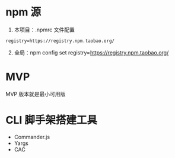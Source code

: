 # npm 源
1. 本项目：.npmrc 文件配置
```
registry=https://registry.npm.taobao.org/
```
2. 全局：npm config set registry=https://registry.npm.taobao.org/
# MVP
MVP 版本就是最小可用版
# CLI 脚手架搭建工具
- Commander.js
- Yargs
- CAC